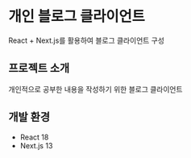 # 개인 블로그 클라이언트

React + Next.js를 활용하여 블로그 클라이언트 구성

## 프로젝트 소개

개인적으로 공부한 내용을 작성하기 위한 블로그 클라이언트  

## 개발 환경

- React 18
- Next.js 13
